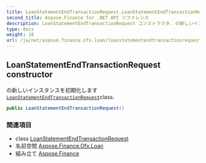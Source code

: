 ```yaml
---
title: LoanStatementEndTransactionRequest.LoanStatementEndTransactionRequest
second_title: Aspose.Finance for .NET API リファレンス
description: LoanStatementEndTransactionRequest コンストラクタ. の新しいインスタンスを初期化しますLoanStatementEndTransactionRequestclass.
type: docs
weight: 10
url: /ja/net/aspose.finance.ofx.loan/loanstatementendtransactionrequest/loanstatementendtransactionrequest/
---
```

## LoanStatementEndTransactionRequest constructor

の新しいインスタンスを初期化します[`LoanStatementEndTransactionRequest`](../)class.

```csharp
public LoanStatementEndTransactionRequest()
```

### 関連項目

* class [LoanStatementEndTransactionRequest](../)
* 名前空間 [Aspose.Finance.Ofx.Loan](../../loanstatementendtransactionrequest/)
* 組み立て [Aspose.Finance](../../../)


